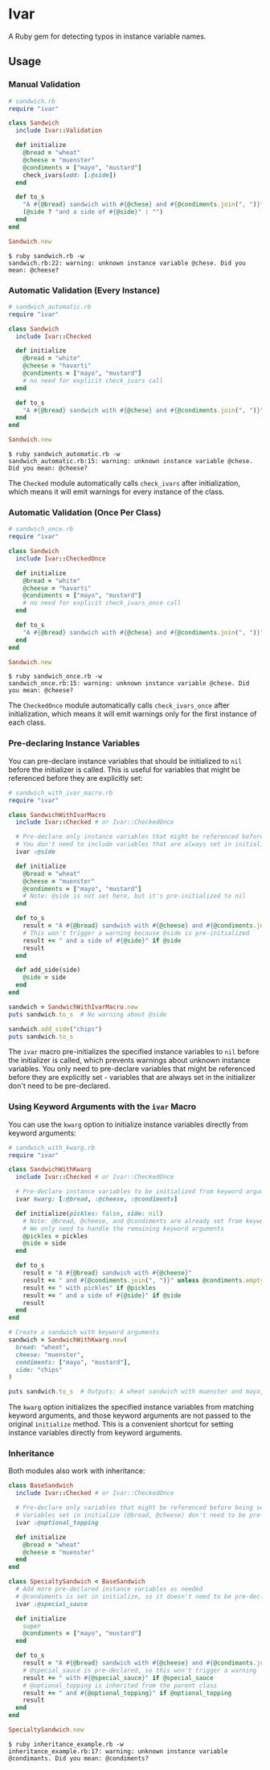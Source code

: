 # Ivar

A Ruby gem for detecting typos in instance variable names.

## Usage

### Manual Validation

```ruby
# sandwich.rb
require "ivar"

class Sandwich
  include Ivar::Validation

  def initialize
    @bread = "wheat"
    @cheese = "muenster"
    @condiments = ["mayo", "mustard"]
    check_ivars(add: [:@side])
  end

  def to_s
    "A #{@bread} sandwich with #{@chese} and #{@condiments.join(", ")}" \
    (@side ? "and a side of #{@side}" : "")
  end
end

Sandwich.new
```

```shell
$ ruby sandwich.rb -w
sandwich.rb:22: warning: unknown instance variable @chese. Did you mean: @cheese?
```

### Automatic Validation (Every Instance)

```ruby
# sandwich_automatic.rb
require "ivar"

class Sandwich
  include Ivar::Checked

  def initialize
    @bread = "white"
    @cheese = "havarti"
    @condiments = ["mayo", "mustard"]
    # no need for explicit check_ivars call
  end

  def to_s
    "A #{@bread} sandwich with #{@chese} and #{@condiments.join(", ")}"
  end
end

Sandwich.new
```

```shell
$ ruby sandwich_automatic.rb -w
sandwich_automatic.rb:15: warning: unknown instance variable @chese. Did you mean: @cheese?
```

The `Checked` module automatically calls `check_ivars` after initialization, which means it will emit warnings for every instance of the class.

### Automatic Validation (Once Per Class)

```ruby
# sandwich_once.rb
require "ivar"

class Sandwich
  include Ivar::CheckedOnce

  def initialize
    @bread = "white"
    @cheese = "havarti"
    @condiments = ["mayo", "mustard"]
    # no need for explicit check_ivars_once call
  end

  def to_s
    "A #{@bread} sandwich with #{@chese} and #{@condiments.join(", ")}"
  end
end

Sandwich.new
```

```shell
$ ruby sandwich_once.rb -w
sandwich_once.rb:15: warning: unknown instance variable @chese. Did you mean: @cheese?
```

The `CheckedOnce` module automatically calls `check_ivars_once` after initialization, which means it will emit warnings only for the first instance of each class.

### Pre-declaring Instance Variables

You can pre-declare instance variables that should be initialized to `nil` before the initializer is called. This is useful for variables that might be referenced before they are explicitly set:

```ruby
# sandwich_with_ivar_macro.rb
require "ivar"

class SandwichWithIvarMacro
  include Ivar::Checked # or Ivar::CheckedOnce

  # Pre-declare only instance variables that might be referenced before being set
  # You don't need to include variables that are always set in initialize
  ivar :@side

  def initialize
    @bread = "wheat"
    @cheese = "muenster"
    @condiments = ["mayo", "mustard"]
    # Note: @side is not set here, but it's pre-initialized to nil
  end

  def to_s
    result = "A #{@bread} sandwich with #{@cheese} and #{@condiments.join(", ")}"
    # This won't trigger a warning because @side is pre-initialized
    result += " and a side of #{@side}" if @side
    result
  end

  def add_side(side)
    @side = side
  end
end

sandwich = SandwichWithIvarMacro.new
puts sandwich.to_s  # No warning about @side

sandwich.add_side("chips")
puts sandwich.to_s
```

The `ivar` macro pre-initializes the specified instance variables to `nil` before the initializer is called, which prevents warnings about unknown instance variables. You only need to pre-declare variables that might be referenced before they are explicitly set - variables that are always set in the initializer don't need to be pre-declared.

### Using Keyword Arguments with the `ivar` Macro

You can use the `kwarg` option to initialize instance variables directly from keyword arguments:

```ruby
# sandwich_with_kwarg.rb
require "ivar"

class SandwichWithKwarg
  include Ivar::Checked # or Ivar::CheckedOnce

  # Pre-declare instance variables to be initialized from keyword arguments
  ivar kwarg: [:@bread, :@cheese, :@condiments]

  def initialize(pickles: false, side: nil)
    # Note: @bread, @cheese, and @condiments are already set from keyword arguments
    # We only need to handle the remaining keyword arguments
    @pickles = pickles
    @side = side
  end

  def to_s
    result = "A #{@bread} sandwich with #{@cheese}"
    result += " and #{@condiments.join(", ")}" unless @condiments.empty?
    result += " with pickles" if @pickles
    result += " and a side of #{@side}" if @side
    result
  end
end

# Create a sandwich with keyword arguments
sandwich = SandwichWithKwarg.new(
  bread: "wheat",
  cheese: "muenster",
  condiments: ["mayo", "mustard"],
  side: "chips"
)

puts sandwich.to_s  # Outputs: A wheat sandwich with muenster and mayo, mustard and a side of chips
```

The `kwarg` option initializes the specified instance variables from matching keyword arguments, and those keyword arguments are not passed to the original `initialize` method. This is a convenient shortcut for setting instance variables directly from keyword arguments.



### Inheritance

Both modules also work with inheritance:

```ruby
class BaseSandwich
  include Ivar::Checked # or Ivar::CheckedOnce

  # Pre-declare only variables that might be referenced before being set
  # Variables set in initialize (@bread, @cheese) don't need to be pre-declared
  ivar :@optional_topping

  def initialize
    @bread = "wheat"
    @cheese = "muenster"
  end
end

class SpecialtySandwich < BaseSandwich
  # Add more pre-declared instance variables as needed
  # @condiments is set in initialize, so it doesn't need to be pre-declared
  ivar :@special_sauce

  def initialize
    super
    @condiments = ["mayo", "mustard"]
  end

  def to_s
    result = "A #{@bread} sandwich with #{@cheese} and #{@condimants.join(", ")}"
    # @special_sauce is pre-declared, so this won't trigger a warning
    result += " with #{@special_sauce}" if @special_sauce
    # @optional_topping is inherited from the parent class
    result += " and #{@optional_topping}" if @optional_topping
    result
  end
end

SpecialtySandwich.new
```

```shell
$ ruby inheritance_example.rb -w
inheritance_example.rb:17: warning: unknown instance variable @condimants. Did you mean: @condiments?
```

